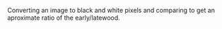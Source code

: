 Converting an image to black and white pixels and comparing to get an aproximate ratio of the early/latewood.